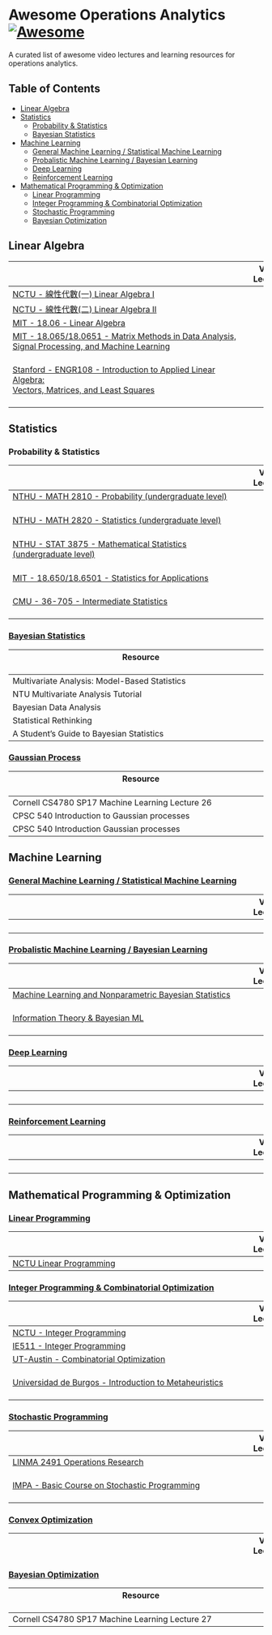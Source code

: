 # Awesome Operations Analytics [![Awesome](https://cdn.rawgit.com/sindresorhus/awesome/d7305f38d29fed78fa85652e3a63e154dd8e8829/media/badge.svg)](https://github.com/sindresorhus/awesome)

A curated list of awesome video lectures and learning resources for operations analytics.

## Table of Contents
* [Linear Algebra](#linear-algebra)
* [Statistics](#statistics)
  * [Probability & Statistics](#probability--statistics)
  * [Bayesian Statistics](#bayesian-statistics)
* [Machine Learning](#machine-learning)
  * [General Machine Learning / Statistical Machine Learning](#general-machine-learning--statistical-machine-learning) 
  * [Probalistic Machine Learning / Bayesian Learning](#probalistic-machine-learning--bayesian-learning)
  * [Deep Learning](#deep-learning)
  * [Reinforcement Learning](#reinforcement-learning)
* [Mathematical Programming & Optimization](#mathematical-programming--optimization)
  *  [Linear Programming](#linear-programming)
  *  [Integer Programming & Combinatorial Optimization](#integer-programming--combinatorial-optimization)
  *  [Stochastic Programming](#stochastic-programming)
  *  [Bayesian Optimization](#bayesian-optimization)

## Linear Algebra

|&nbsp;&nbsp;&nbsp;&nbsp;&nbsp;&nbsp;&nbsp;&nbsp;&nbsp;&nbsp;&nbsp;&nbsp;&nbsp;&nbsp;&nbsp;&nbsp;&nbsp;&nbsp;&nbsp;&nbsp;&nbsp;&nbsp;&nbsp;&nbsp;&nbsp;&nbsp;&nbsp;&nbsp;&nbsp;&nbsp;&nbsp;&nbsp;&nbsp;&nbsp;&nbsp;&nbsp;&nbsp;&nbsp;&nbsp;&nbsp;&nbsp;&nbsp;&nbsp;&nbsp;&nbsp;&nbsp;&nbsp;&nbsp;&nbsp;&nbsp;&nbsp;&nbsp;&nbsp;&nbsp;&nbsp;&nbsp;&nbsp;&nbsp;&nbsp;&nbsp;&nbsp;&nbsp;&nbsp;&nbsp;&nbsp;&nbsp;&nbsp;&nbsp;&nbsp;&nbsp;&nbsp;&nbsp;&nbsp;&nbsp;&nbsp;&nbsp;&nbsp;&nbsp;&nbsp;&nbsp;&nbsp;&nbsp;&nbsp;&nbsp;&nbsp;&nbsp;&nbsp;&nbsp;&nbsp;&nbsp;&nbsp;&nbsp;&nbsp;&nbsp;&nbsp;&nbsp;&nbsp;&nbsp;&nbsp;&nbsp;&nbsp;&nbsp;&nbsp;&nbsp;&nbsp;&nbsp;&nbsp;| Video Lectures | Lecture Notes | Book   |
| ---      | :---:          | :---:         | :---:  | 
| [NCTU - 線性代數(一) Linear Algebra I](https://ocw.nctu.edu.tw/course_detail.php?bgid=1&gid=1&nid=271&page=3) &nbsp;&nbsp; <img src="https://img.shields.io/static/v1?label=Instrutor&message=%E8%8E%8A%E9%87%8D&color=red&style=flat-square&labelColor=lightgrey" height="17"> <img src="https://img.shields.io/static/v1?label=lang&message=zh-TW&color=brightgreen&style=flat-square&labelColor=lightgrey" height="17">| [:movie_camera:](https://www.youtube.com/playlist?list=PLj6E8qlqmkFtjxknKFtdxc1_SxNBXgpbo) |
| [NCTU - 線性代數(二) Linear Algebra II](https://ocw.nctu.edu.tw/course_detail.php?bgid=1&gid=1&nid=361&page=3) &nbsp; <img src="https://img.shields.io/static/v1?label=Instrutor&message=%E8%8E%8A%E9%87%8D&color=red&style=flat-square&labelColor=lightgrey" height="17"> <img src="https://img.shields.io/static/v1?label=lang&message=zh-TW&color=brightgreen&style=flat-square&labelColor=lightgrey" height="17"> | [:movie_camera:](https://www.youtube.com/playlist?list=PLj6E8qlqmkFsU6_lxu7soHGgI30IdpA7F) |
| [MIT - 18.06 - Linear Algebra](https://ocw.mit.edu/courses/mathematics/18-06sc-linear-algebra-fall-2011/index.htm#) &nbsp; <img src="https://img.shields.io/static/v1?label=Instrutor&message=Gilbert%20Strang&color=red&style=flat-square&labelColor=lightgrey" height="16"> <img src="https://img.shields.io/static/v1?label=lang&message=EN&color=brightgreen&style=flat-square&labelColor=lightgrey" height="16"> |[:movie_camera:](https://ocw.mit.edu/courses/mathematics/18-06-linear-algebra-spring-2010/video-lectures/) |
| [MIT - 18.065/18.0651 - Matrix Methods in Data Analysis,<br>Signal Processing, and Machine Learning](https://ocw.mit.edu/courses/mathematics/18-065-matrix-methods-in-data-analysis-signal-processing-and-machine-learning-spring-2018/index.htm) <br> <img src="https://img.shields.io/static/v1?label=Instrutor&message=Gilbert%20Strang&color=red&style=flat-square&labelColor=lightgrey" height="16"> <img src="https://img.shields.io/static/v1?label=lang&message=EN&color=brightgreen&style=flat-square&labelColor=lightgrey" height="16">| [:movie_camera:](https://ocw.mit.edu/courses/mathematics/18-065-matrix-methods-in-data-analysis-signal-processing-and-machine-learning-spring-2018/video-lectures/) | [:memo:](https://ocw.mit.edu/courses/mathematics/18-065-matrix-methods-in-data-analysis-signal-processing-and-machine-learning-spring-2018/assignments/) |  
| [Stanford - ENGR108 - Introduction to Applied Linear Algebra: <br> Vectors, Matrices, and Least Squares](https://web.stanford.edu/~boyd/vmls/)<br> <img src="https://img.shields.io/static/v1?label=Instrutor&message=Stephen%20Boyd&color=red&style=flat-square&labelColor=lightgrey" height="16"> <img src="https://img.shields.io/static/v1?label=lang&message=EN&color=brightgreen&style=flat-square&labelColor=lightgrey" height="16">| [:movie_camera:](https://www.youtube.com/playlist?list=PLoROMvodv4rMz-WbFQtNUsUElIh2cPmN9) | |[:book:](https://web.stanford.edu/~boyd/vmls/vmls.pdf)|


## Statistics

### Probability & Statistics
|&nbsp;&nbsp;&nbsp;&nbsp;&nbsp;&nbsp;&nbsp;&nbsp;&nbsp;&nbsp;&nbsp;&nbsp;&nbsp;&nbsp;&nbsp;&nbsp;&nbsp;&nbsp;&nbsp;&nbsp;&nbsp;&nbsp;&nbsp;&nbsp;&nbsp;&nbsp;&nbsp;&nbsp;&nbsp;&nbsp;&nbsp;&nbsp;&nbsp;&nbsp;&nbsp;&nbsp;&nbsp;&nbsp;&nbsp;&nbsp;&nbsp;&nbsp;&nbsp;&nbsp;&nbsp;&nbsp;&nbsp;&nbsp;&nbsp;&nbsp;&nbsp;&nbsp;&nbsp;&nbsp;&nbsp;&nbsp;&nbsp;&nbsp;&nbsp;&nbsp;&nbsp;&nbsp;&nbsp;&nbsp;&nbsp;&nbsp;&nbsp;&nbsp;&nbsp;&nbsp;&nbsp;&nbsp;&nbsp;&nbsp;&nbsp;&nbsp;&nbsp;&nbsp;&nbsp;&nbsp;&nbsp;&nbsp;&nbsp;&nbsp;&nbsp;&nbsp;&nbsp;&nbsp;&nbsp;&nbsp;&nbsp;&nbsp;&nbsp;&nbsp;&nbsp;&nbsp;&nbsp;&nbsp;&nbsp;&nbsp;&nbsp;&nbsp;&nbsp;&nbsp;&nbsp;&nbsp;&nbsp;| Video Lectures | Lecture Notes | Book   |
| ---      | :---:          | :---:         | :---:  | 
| [NTHU - MATH 2810 - Probability (undergraduate level)](http://www.stat.nthu.edu.tw/~swcheng/Teaching/math2810/index.php) <br> <img src="https://img.shields.io/static/v1?label=Instrutor&message=%E9%84%AD%E5%B0%91%E7%82%BA&color=red&style=flat-square&labelColor=lightgrey" height="17"> <img src="https://img.shields.io/static/v1?label=lang&message=zh-TW&color=brightgreen&style=flat-square&labelColor=lightgrey" height="17">| [:movie_camera:](http://www.stat.nthu.edu.tw/~swcheng/Teaching/math2810/index.php) | [:memo:](http://www.stat.nthu.edu.tw/~swcheng/Teaching/math2810/index.php) |
| [NTHU - MATH 2820 - Statistics (undergraduate level)](http://www.stat.nthu.edu.tw/~swcheng/Teaching/math2820/index.php) <br> <img src="https://img.shields.io/static/v1?label=Instrutor&message=%E9%84%AD%E5%B0%91%E7%82%BA&color=red&style=flat-square&labelColor=lightgrey" height="17"> <img src="https://img.shields.io/static/v1?label=lang&message=zh-TW&color=brightgreen&style=flat-square&labelColor=lightgrey" height="17"> | [:movie_camera:](http://www.stat.nthu.edu.tw/~swcheng/Teaching/math2820/index.php) | [:memo:](http://www.stat.nthu.edu.tw/~swcheng/Teaching/math2820/index.php) | 
| [NTHU - STAT 3875 - Mathematical Statistics (undergraduate level)](http://www.stat.nthu.edu.tw/~swcheng/Teaching/stat3875/index.php) <br> <img src="https://img.shields.io/static/v1?label=Instrutor&message=%E9%84%AD%E5%B0%91%E7%82%BA&color=red&style=flat-square&labelColor=lightgrey" height="17"> <img src="https://img.shields.io/static/v1?label=lang&message=zh-TW&color=brightgreen&style=flat-square&labelColor=lightgrey" height="17">| [:movie_camera:](http://www.stat.nthu.edu.tw/~swcheng/Teaching/stat3875/index.php) | [:memo:](http://www.stat.nthu.edu.tw/~swcheng/Teaching/stat3875/index.php) |
| [MIT - 18.650/18.6501 - Statistics for Applications](https://ocw.mit.edu/courses/mathematics/18-650-statistics-for-applications-fall-2016/index.htm) <br> <img src="https://img.shields.io/static/v1?label=Instrutor&message=Philippe%20Rigollet&color=red&style=flat-square&labelColor=lightgrey" height="16"> <img src="https://img.shields.io/static/v1?label=lang&message=EN&color=brightgreen&style=flat-square&labelColor=lightgrey" height="16">| [:movie_camera:](https://ocw.mit.edu/courses/mathematics/18-650-statistics-for-applications-fall-2016/lecture-videos/) | [:memo:](https://ocw.mit.edu/courses/mathematics/18-650-statistics-for-applications-fall-2016/lecture-slides) | 
| [CMU - 36-705 - Intermediate Statistics](http://www.stat.cmu.edu/~larry/=stat705/) <br> <img src="https://img.shields.io/static/v1?label=Instrutor&message=Larry%20Wasserman&color=red&style=flat-square&labelColor=lightgrey" height="16"> <img src="https://img.shields.io/static/v1?label=lang&message=EN&color=brightgreen&style=flat-square&labelColor=lightgrey" height="16"> | [:movie_camera:](https://www.youtube.com/playlist?list=PLJPW8OTey_OZk6K_9QLpguoPg_Ip3GkW_) | [:memo:](http://www.stat.cmu.edu/~larry/=stat705/) | [:book:](https://github.com/thefuryelement/Readers-Solitude/raw/master/All%20Of%20Statistics%20-%20Larry%20Wasserman.pdf) |


### [Bayesian Statistics]()
| Resource &nbsp;&nbsp;&nbsp;&nbsp;&nbsp;&nbsp;&nbsp;&nbsp;&nbsp;&nbsp;&nbsp;&nbsp;&nbsp;&nbsp;&nbsp;&nbsp;&nbsp;&nbsp;&nbsp;&nbsp;&nbsp;&nbsp;&nbsp;&nbsp;&nbsp;&nbsp;&nbsp;&nbsp;&nbsp;&nbsp;&nbsp;&nbsp;&nbsp;&nbsp;&nbsp;&nbsp;&nbsp;&nbsp;&nbsp;&nbsp;&nbsp;&nbsp;&nbsp;&nbsp;&nbsp;&nbsp;&nbsp;&nbsp;&nbsp;&nbsp;&nbsp;&nbsp;&nbsp;&nbsp;&nbsp;&nbsp;&nbsp;&nbsp;&nbsp;&nbsp;&nbsp;&nbsp;&nbsp;&nbsp;&nbsp;&nbsp;&nbsp;&nbsp;&nbsp;&nbsp;&nbsp;&nbsp;&nbsp;&nbsp;&nbsp;&nbsp;&nbsp;&nbsp;&nbsp;&nbsp;&nbsp;&nbsp;&nbsp;&nbsp;&nbsp;&nbsp;&nbsp;&nbsp;&nbsp;&nbsp;&nbsp;&nbsp;&nbsp;&nbsp;&nbsp;&nbsp;&nbsp;&nbsp;&nbsp;&nbsp;&nbsp;&nbsp;&nbsp;&nbsp;&nbsp;&nbsp;&nbsp;&nbsp;&nbsp;&nbsp;&nbsp;&nbsp;&nbsp;&nbsp;&nbsp;&nbsp;&nbsp;&nbsp;| Video | Lecture Notes | Book   | Website |
| ---      | :---:   | :---:       | :---: | :---:   |
| Multivariate Analysis: Model-Based Statistics | [:movie_camera:](https://www.youtube.com/playlist?list=PLKBC9odgDUw5NYjpKbIq0U-Vbg_JCsx4U)|
| NTU Multivariate Analysis Tutorial | [:movie_camera:](https://www.youtube.com/playlist?list=PL-QkhjfYf9S2ryHzWj6uHisRYHsHjt1sm&ab_channel=%E9%BB%83%E7%90%AE%E4%BB%81)|
| Bayesian Data Analysis | [:movie_camera:](https://www.youtube.com/playlist?list=PLBqnAso5Dy7O0IVoVn2b-WtetXQk5CDk6) | [:memo:](https://avehtari.github.io/BDA_course_Aalto/chapter_notes/BDA_notes.pdf) | [:book:](https://statisticalsupportandresearch.files.wordpress.com/2017/11/bayesian_data_analysis.pdf) | [:link:](https://avehtari.github.io/BDA_course_Aalto/gsu2021.html) |
| Statistical Rethinking |[:movie_camera:](https://www.youtube.com/playlist?list=PLDcUM9US4XdNM4Edgs7weiyIguLSToZRI)| [:memo:](https://github.com/rmcelreath/stat_rethinking_2020)|[:book:](https://github.com/Booleans/statistical-rethinking/raw/master/Statistical%20Rethinking%202nd%20Edition.pdf)|[:link:](http://xcelab.net/rm/statistical-rethinking/)|
| A Student’s Guide to Bayesian Statistics | [:movie_camera:](https://www.youtube.com/playlist?list=PLwJRxp3blEvZ8AKMXOy0fc0cqT61GsKCG) | | [:book:](https://dokumen.pub/download/a-students-guide-to-bayesian-statistics-2017942214-9781473916357-9781473916364.html)


### [Gaussian Process]()
| Resource &nbsp;&nbsp;&nbsp;&nbsp;&nbsp;&nbsp;&nbsp;&nbsp;&nbsp;&nbsp;&nbsp;&nbsp;&nbsp;&nbsp;&nbsp;&nbsp;&nbsp;&nbsp;&nbsp;&nbsp;&nbsp;&nbsp;&nbsp;&nbsp;&nbsp;&nbsp;&nbsp;&nbsp;&nbsp;&nbsp;&nbsp;&nbsp;&nbsp;&nbsp;&nbsp;&nbsp;&nbsp;&nbsp;&nbsp;&nbsp;&nbsp;&nbsp;&nbsp;&nbsp;&nbsp;&nbsp;&nbsp;&nbsp;&nbsp;&nbsp;&nbsp;&nbsp;&nbsp;&nbsp;&nbsp;&nbsp;&nbsp;&nbsp;&nbsp;&nbsp;&nbsp;&nbsp;&nbsp;&nbsp;&nbsp;&nbsp;&nbsp;&nbsp;&nbsp;&nbsp;&nbsp;&nbsp;&nbsp;&nbsp;&nbsp;&nbsp;&nbsp;&nbsp;&nbsp;&nbsp;&nbsp;&nbsp;&nbsp;&nbsp;&nbsp;&nbsp;&nbsp;&nbsp;&nbsp;&nbsp;&nbsp;&nbsp;&nbsp;&nbsp;&nbsp;&nbsp;&nbsp;&nbsp;&nbsp;&nbsp;&nbsp;&nbsp;&nbsp;&nbsp;&nbsp;&nbsp;&nbsp;&nbsp;&nbsp;&nbsp;&nbsp;&nbsp;&nbsp;&nbsp;&nbsp;&nbsp;&nbsp;&nbsp;| Video | Lecture Notes | Book   | Website |
| ---      | :---:   | :---:       | :---: | :---:   |
| Cornell CS4780 SP17 Machine Learning Lecture 26 | [:movie_camera:](https://www.youtube.com/watch?v=R-NUdqxKjos&t=1416s) | [:memo:](http://www.cs.cornell.edu/courses/cs4780/2018fa/lectures/lecturenote15.html) | [:book:](http://www.gaussianprocess.org/gpml/chapters/RW2.pdf)
| CPSC 540 Introduction to Gaussian processes |  [:movie_camera:](https://www.youtube.com/watch?v=4vGiHC35j9s) | [:memo:](https://www.cs.ubc.ca/~nando/540-2013/lectures/l6.pdf)
| CPSC 540 Introduction Gaussian processes |  [:movie_camera:](https://www.youtube.com/watch?v=MfHKW5z-OOA&t=2857s) | [:memo:](https://www.cs.ubc.ca/~nando/540-2013/lectures/l6.pdf)


## Machine Learning

 
### [General Machine Learning / Statistical Machine Learning]()
|&nbsp;&nbsp;&nbsp;&nbsp;&nbsp;&nbsp;&nbsp;&nbsp;&nbsp;&nbsp;&nbsp;&nbsp;&nbsp;&nbsp;&nbsp;&nbsp;&nbsp;&nbsp;&nbsp;&nbsp;&nbsp;&nbsp;&nbsp;&nbsp;&nbsp;&nbsp;&nbsp;&nbsp;&nbsp;&nbsp;&nbsp;&nbsp;&nbsp;&nbsp;&nbsp;&nbsp;&nbsp;&nbsp;&nbsp;&nbsp;&nbsp;&nbsp;&nbsp;&nbsp;&nbsp;&nbsp;&nbsp;&nbsp;&nbsp;&nbsp;&nbsp;&nbsp;&nbsp;&nbsp;&nbsp;&nbsp;&nbsp;&nbsp;&nbsp;&nbsp;&nbsp;&nbsp;&nbsp;&nbsp;&nbsp;&nbsp;&nbsp;&nbsp;&nbsp;&nbsp;&nbsp;&nbsp;&nbsp;&nbsp;&nbsp;&nbsp;&nbsp;&nbsp;&nbsp;&nbsp;&nbsp;&nbsp;&nbsp;&nbsp;&nbsp;&nbsp;&nbsp;&nbsp;&nbsp;&nbsp;&nbsp;&nbsp;&nbsp;&nbsp;&nbsp;&nbsp;&nbsp;&nbsp;&nbsp;&nbsp;&nbsp;&nbsp;&nbsp;&nbsp;&nbsp;&nbsp;&nbsp;| Video Lectures | Lecture Notes | Book   |
| ---      | :---:          | :---:         | :---:  | 
|          | :movie_camera: | :memo:        | :book: |


### [Probalistic Machine Learning / Bayesian Learning]()
|&nbsp;&nbsp;&nbsp;&nbsp;&nbsp;&nbsp;&nbsp;&nbsp;&nbsp;&nbsp;&nbsp;&nbsp;&nbsp;&nbsp;&nbsp;&nbsp;&nbsp;&nbsp;&nbsp;&nbsp;&nbsp;&nbsp;&nbsp;&nbsp;&nbsp;&nbsp;&nbsp;&nbsp;&nbsp;&nbsp;&nbsp;&nbsp;&nbsp;&nbsp;&nbsp;&nbsp;&nbsp;&nbsp;&nbsp;&nbsp;&nbsp;&nbsp;&nbsp;&nbsp;&nbsp;&nbsp;&nbsp;&nbsp;&nbsp;&nbsp;&nbsp;&nbsp;&nbsp;&nbsp;&nbsp;&nbsp;&nbsp;&nbsp;&nbsp;&nbsp;&nbsp;&nbsp;&nbsp;&nbsp;&nbsp;&nbsp;&nbsp;&nbsp;&nbsp;&nbsp;&nbsp;&nbsp;&nbsp;&nbsp;&nbsp;&nbsp;&nbsp;&nbsp;&nbsp;&nbsp;&nbsp;&nbsp;&nbsp;&nbsp;&nbsp;&nbsp;&nbsp;&nbsp;&nbsp;&nbsp;&nbsp;&nbsp;&nbsp;&nbsp;&nbsp;&nbsp;&nbsp;&nbsp;&nbsp;&nbsp;&nbsp;&nbsp;&nbsp;&nbsp;&nbsp;&nbsp;&nbsp;| Video Lectures | Lecture Notes | Book   |
| ---      | :---:          | :---:         | :---:  | 
|[Machine Learning and Nonparametric Bayesian Statistics](https://www.ii.pwr.edu.pl/~gonczarek/zoubin.html) <br> <img src="https://img.shields.io/static/v1?label=Instrutor&message=Zoubin%20Ghahramani&color=red&style=flat-square&labelColor=lightgrey" height="16"> <img src="https://img.shields.io/static/v1?label=lang&message=EN&color=brightgreen&style=flat-square&labelColor=lightgrey" height="16">|  [:movie_camera:](https://www.youtube.com/watch?v=5KdWhDpeQvU&t=1402s&ab_channel=TelewizjaStudenckaPolitechnikiWroc%C5%82awskiejSTYK) |  |  
|[Information Theory & Bayesian ML](https://people.orie.cornell.edu/sbanerjee/courses/orie4742s21/) <br> <img src="https://img.shields.io/static/v1?label=Instrutor&message=Siddhartha%20Banerjee&color=red&style=flat-square&labelColor=lightgrey" height="16"> <img src="https://img.shields.io/static/v1?label=lang&message=EN&color=brightgreen&style=flat-square&labelColor=lightgrey" height="16">| [:movie_camera:](https://people.orie.cornell.edu/sbanerjee/courses/orie4742s21/) | |

### [Deep Learning]()
|&nbsp;&nbsp;&nbsp;&nbsp;&nbsp;&nbsp;&nbsp;&nbsp;&nbsp;&nbsp;&nbsp;&nbsp;&nbsp;&nbsp;&nbsp;&nbsp;&nbsp;&nbsp;&nbsp;&nbsp;&nbsp;&nbsp;&nbsp;&nbsp;&nbsp;&nbsp;&nbsp;&nbsp;&nbsp;&nbsp;&nbsp;&nbsp;&nbsp;&nbsp;&nbsp;&nbsp;&nbsp;&nbsp;&nbsp;&nbsp;&nbsp;&nbsp;&nbsp;&nbsp;&nbsp;&nbsp;&nbsp;&nbsp;&nbsp;&nbsp;&nbsp;&nbsp;&nbsp;&nbsp;&nbsp;&nbsp;&nbsp;&nbsp;&nbsp;&nbsp;&nbsp;&nbsp;&nbsp;&nbsp;&nbsp;&nbsp;&nbsp;&nbsp;&nbsp;&nbsp;&nbsp;&nbsp;&nbsp;&nbsp;&nbsp;&nbsp;&nbsp;&nbsp;&nbsp;&nbsp;&nbsp;&nbsp;&nbsp;&nbsp;&nbsp;&nbsp;&nbsp;&nbsp;&nbsp;&nbsp;&nbsp;&nbsp;&nbsp;&nbsp;&nbsp;&nbsp;&nbsp;&nbsp;&nbsp;&nbsp;&nbsp;&nbsp;&nbsp;&nbsp;&nbsp;&nbsp;&nbsp;| Video Lectures | Lecture Notes | Book   |
| ---      | :---:          | :---:         | :---:  | 
|          | :movie_camera: | :memo:        | :book: |

### [Reinforcement Learning]()
|&nbsp;&nbsp;&nbsp;&nbsp;&nbsp;&nbsp;&nbsp;&nbsp;&nbsp;&nbsp;&nbsp;&nbsp;&nbsp;&nbsp;&nbsp;&nbsp;&nbsp;&nbsp;&nbsp;&nbsp;&nbsp;&nbsp;&nbsp;&nbsp;&nbsp;&nbsp;&nbsp;&nbsp;&nbsp;&nbsp;&nbsp;&nbsp;&nbsp;&nbsp;&nbsp;&nbsp;&nbsp;&nbsp;&nbsp;&nbsp;&nbsp;&nbsp;&nbsp;&nbsp;&nbsp;&nbsp;&nbsp;&nbsp;&nbsp;&nbsp;&nbsp;&nbsp;&nbsp;&nbsp;&nbsp;&nbsp;&nbsp;&nbsp;&nbsp;&nbsp;&nbsp;&nbsp;&nbsp;&nbsp;&nbsp;&nbsp;&nbsp;&nbsp;&nbsp;&nbsp;&nbsp;&nbsp;&nbsp;&nbsp;&nbsp;&nbsp;&nbsp;&nbsp;&nbsp;&nbsp;&nbsp;&nbsp;&nbsp;&nbsp;&nbsp;&nbsp;&nbsp;&nbsp;&nbsp;&nbsp;&nbsp;&nbsp;&nbsp;&nbsp;&nbsp;&nbsp;&nbsp;&nbsp;&nbsp;&nbsp;&nbsp;&nbsp;&nbsp;&nbsp;&nbsp;&nbsp;&nbsp;| Video Lectures | Lecture Notes | Book   |
| ---      | :---:          | :---:         | :---:  | 
|          | :movie_camera: | :memo:        | :book: |

## Mathematical Programming & Optimization

### [Linear Programming]()
|&nbsp;&nbsp;&nbsp;&nbsp;&nbsp;&nbsp;&nbsp;&nbsp;&nbsp;&nbsp;&nbsp;&nbsp;&nbsp;&nbsp;&nbsp;&nbsp;&nbsp;&nbsp;&nbsp;&nbsp;&nbsp;&nbsp;&nbsp;&nbsp;&nbsp;&nbsp;&nbsp;&nbsp;&nbsp;&nbsp;&nbsp;&nbsp;&nbsp;&nbsp;&nbsp;&nbsp;&nbsp;&nbsp;&nbsp;&nbsp;&nbsp;&nbsp;&nbsp;&nbsp;&nbsp;&nbsp;&nbsp;&nbsp;&nbsp;&nbsp;&nbsp;&nbsp;&nbsp;&nbsp;&nbsp;&nbsp;&nbsp;&nbsp;&nbsp;&nbsp;&nbsp;&nbsp;&nbsp;&nbsp;&nbsp;&nbsp;&nbsp;&nbsp;&nbsp;&nbsp;&nbsp;&nbsp;&nbsp;&nbsp;&nbsp;&nbsp;&nbsp;&nbsp;&nbsp;&nbsp;&nbsp;&nbsp;&nbsp;&nbsp;&nbsp;&nbsp;&nbsp;&nbsp;&nbsp;&nbsp;&nbsp;&nbsp;&nbsp;&nbsp;&nbsp;&nbsp;&nbsp;&nbsp;&nbsp;&nbsp;&nbsp;&nbsp;&nbsp;&nbsp;&nbsp;&nbsp;&nbsp;| Video Lectures | Lecture Notes | Book   |
| ---      | :---:          | :---:         | :---:  |
| [NCTU Linear Programming](https://www.bilibili.com/video/BV1A5411r7TK?from=search&seid=11959137964899870534)  &nbsp; <img src="https://img.shields.io/static/v1?label=Instrutor&message=%E6%96%B9%E8%BF%B0%E8%AA%A0&color=red&style=flat-square&labelColor=lightgrey" height="17"> <img src="https://img.shields.io/static/v1?label=lang&message=zh-TW&color=brightgreen&style=flat-square&labelColor=lightgrey" height="17"> | [:movie_camera:](https://www.bilibili.com/video/BV1A5411r7TK?from=search&seid=11959137964899870534) | [:memo:](https://ocw.nctu.edu.tw/course/ip002/lecture_IP1.pdf)

### [Integer Programming & Combinatorial Optimization]()

|&nbsp;&nbsp;&nbsp;&nbsp;&nbsp;&nbsp;&nbsp;&nbsp;&nbsp;&nbsp;&nbsp;&nbsp;&nbsp;&nbsp;&nbsp;&nbsp;&nbsp;&nbsp;&nbsp;&nbsp;&nbsp;&nbsp;&nbsp;&nbsp;&nbsp;&nbsp;&nbsp;&nbsp;&nbsp;&nbsp;&nbsp;&nbsp;&nbsp;&nbsp;&nbsp;&nbsp;&nbsp;&nbsp;&nbsp;&nbsp;&nbsp;&nbsp;&nbsp;&nbsp;&nbsp;&nbsp;&nbsp;&nbsp;&nbsp;&nbsp;&nbsp;&nbsp;&nbsp;&nbsp;&nbsp;&nbsp;&nbsp;&nbsp;&nbsp;&nbsp;&nbsp;&nbsp;&nbsp;&nbsp;&nbsp;&nbsp;&nbsp;&nbsp;&nbsp;&nbsp;&nbsp;&nbsp;&nbsp;&nbsp;&nbsp;&nbsp;&nbsp;&nbsp;&nbsp;&nbsp;&nbsp;&nbsp;&nbsp;&nbsp;&nbsp;&nbsp;&nbsp;&nbsp;&nbsp;&nbsp;&nbsp;&nbsp;&nbsp;&nbsp;&nbsp;&nbsp;&nbsp;&nbsp;&nbsp;&nbsp;&nbsp;&nbsp;&nbsp;&nbsp;&nbsp;&nbsp;&nbsp;| Video Lectures | Lecture Notes | Book   |
| ---      | :---:          | :---:         | :---:  | 
| [NCTU - Integer Programming](https://ocw.nctu.edu.tw/course_detail.php?bgid=3&gid=0&nid=402) &nbsp;  <img src="https://img.shields.io/static/v1?label=Instrutor&message=%E5%AD%AB%E5%B0%8F%E7%8E%B2&color=red&style=flat-square&labelColor=lightgrey" height="17"> <img src="https://img.shields.io/static/v1?label=lang&message=zh-TW&color=brightgreen&style=flat-square&labelColor=lightgrey" height="17">| [:movie_camera:](https://ocw.nctu.edu.tw/course_detail-v.php?bgid=3&gid=0&nid=402) | [:memo:](https://ocw.nctu.edu.tw/course/ip002/lecture_IP1.pdf)
| [IE511 - Integer Programming](https://www.youtube.com/channel/UCsZ5SOyr3XLIa3zXJsxkeXQ/videos) &nbsp;&nbsp; <img src="https://img.shields.io/static/v1?label=Instrutor&message=James%20Davis&color=red&style=flat-square&labelColor=lightgrey" height="16"> <img src="https://img.shields.io/static/v1?label=lang&message=EN&color=brightgreen&style=flat-square&labelColor=lightgrey" height="16">| [:movie_camera:](https://www.youtube.com/channel/UCsZ5SOyr3XLIa3zXJsxkeXQ/videos)
| [UT-Austin - Combinatorial Optimization](https://caramanis.github.io/teaching/) <br> <img src="https://img.shields.io/static/v1?label=Instrutor&message=Constantine%20Caramanis&color=red&style=flat-square&labelColor=lightgrey" height="16"> <img src="https://img.shields.io/static/v1?label=lang&message=EN&color=brightgreen&style=flat-square&labelColor=lightgrey" height="16"> | [:movie_camera:](https://www.youtube.com/playlist?list=PLXsmhnDvpjORcTRFMVF3aUgyYlHsxfhNL) |
| [Universidad de Burgos - Introduction to Metaheuristics](https://www.youtube.com/playlist?list=PLN4kTzLXGGgWNf4CDyoZZOsjOCftW5ej6) <br> <img src="https://img.shields.io/static/v1?label=Instrutor&message=Luis%20R.%20Izquierdo&color=red&style=flat-square&labelColor=lightgrey" height="16"> <img src="https://img.shields.io/static/v1?label=lang&message=EN&color=brightgreen&style=flat-square&labelColor=lightgrey" height="16"> | [:movie_camera:](https://www.youtube.com/playlist?list=PLN4kTzLXGGgWNf4CDyoZZOsjOCftW5ej6) | [:memo:](https://www.dropbox.com/s/zl0kfxqmmmlvhss/Introduction%20to%20metaheuristics.pdf?dl=0)


### [Stochastic Programming]()
|&nbsp;&nbsp;&nbsp;&nbsp;&nbsp;&nbsp;&nbsp;&nbsp;&nbsp;&nbsp;&nbsp;&nbsp;&nbsp;&nbsp;&nbsp;&nbsp;&nbsp;&nbsp;&nbsp;&nbsp;&nbsp;&nbsp;&nbsp;&nbsp;&nbsp;&nbsp;&nbsp;&nbsp;&nbsp;&nbsp;&nbsp;&nbsp;&nbsp;&nbsp;&nbsp;&nbsp;&nbsp;&nbsp;&nbsp;&nbsp;&nbsp;&nbsp;&nbsp;&nbsp;&nbsp;&nbsp;&nbsp;&nbsp;&nbsp;&nbsp;&nbsp;&nbsp;&nbsp;&nbsp;&nbsp;&nbsp;&nbsp;&nbsp;&nbsp;&nbsp;&nbsp;&nbsp;&nbsp;&nbsp;&nbsp;&nbsp;&nbsp;&nbsp;&nbsp;&nbsp;&nbsp;&nbsp;&nbsp;&nbsp;&nbsp;&nbsp;&nbsp;&nbsp;&nbsp;&nbsp;&nbsp;&nbsp;&nbsp;&nbsp;&nbsp;&nbsp;&nbsp;&nbsp;&nbsp;&nbsp;&nbsp;&nbsp;&nbsp;&nbsp;&nbsp;&nbsp;&nbsp;&nbsp;&nbsp;&nbsp;&nbsp;&nbsp;&nbsp;&nbsp;&nbsp;&nbsp;&nbsp;| Video Lectures | Lecture Notes | Book   |
| ---      | :---:          | :---:         | :---:  | 
| [LINMA 2491  Operations Research](https://ap-rg.eu/courses/operations-research-linma-2491/) <br> <img src="https://img.shields.io/static/v1?label=Instrutor&message=Anthony%20Papavasiliou&color=red&style=flat-square&labelColor=lightgrey" height="16"> <img src="https://img.shields.io/static/v1?label=lang&message=EN&color=brightgreen&style=flat-square&labelColor=lightgrey" height="16"> | [:movie_camera:](https://www.youtube.com/user/el011301/videos) | [:memo:](https://ap-rg.eu/courses/operations-research-linma-2491/)| | | 
| [IMPA - Basic Course on Stochastic Programming](https://svan2016.sciencesconf.org/resource/page/id/26.html) <br> <img src="https://img.shields.io/static/v1?label=Instrutor&message=Welington%20de%20Oliveira,%20Juan%20Pablo%20Luna,%20Claudia%20Sagastizábal&color=red&style=flat-square&labelColor=lightgrey" height="16"> <img src="https://img.shields.io/static/v1?label=lang&message=EN&color=brightgreen&style=flat-square&labelColor=lightgrey" height="16">|  [:movie_camera:](https://www.youtube.com/playlist?list=PLo4jXE-LdDTSmKVxiE130o1KebekNk00R) | [:memo:](https://svan2016.sciencesconf.org/resource/page/id/26.html) | 


### [Convex Optimization]()
|&nbsp;&nbsp;&nbsp;&nbsp;&nbsp;&nbsp;&nbsp;&nbsp;&nbsp;&nbsp;&nbsp;&nbsp;&nbsp;&nbsp;&nbsp;&nbsp;&nbsp;&nbsp;&nbsp;&nbsp;&nbsp;&nbsp;&nbsp;&nbsp;&nbsp;&nbsp;&nbsp;&nbsp;&nbsp;&nbsp;&nbsp;&nbsp;&nbsp;&nbsp;&nbsp;&nbsp;&nbsp;&nbsp;&nbsp;&nbsp;&nbsp;&nbsp;&nbsp;&nbsp;&nbsp;&nbsp;&nbsp;&nbsp;&nbsp;&nbsp;&nbsp;&nbsp;&nbsp;&nbsp;&nbsp;&nbsp;&nbsp;&nbsp;&nbsp;&nbsp;&nbsp;&nbsp;&nbsp;&nbsp;&nbsp;&nbsp;&nbsp;&nbsp;&nbsp;&nbsp;&nbsp;&nbsp;&nbsp;&nbsp;&nbsp;&nbsp;&nbsp;&nbsp;&nbsp;&nbsp;&nbsp;&nbsp;&nbsp;&nbsp;&nbsp;&nbsp;&nbsp;&nbsp;&nbsp;&nbsp;&nbsp;&nbsp;&nbsp;&nbsp;&nbsp;&nbsp;&nbsp;&nbsp;&nbsp;&nbsp;&nbsp;&nbsp;&nbsp;&nbsp;&nbsp;&nbsp;&nbsp;| Video Lectures | Lecture Notes | Book   |
| ---      | :---:          | :---:         | :---:  | 

### [Bayesian Optimization]()
| Resource &nbsp;&nbsp;&nbsp;&nbsp;&nbsp;&nbsp;&nbsp;&nbsp;&nbsp;&nbsp;&nbsp;&nbsp;&nbsp;&nbsp;&nbsp;&nbsp;&nbsp;&nbsp;&nbsp;&nbsp;&nbsp;&nbsp;&nbsp;&nbsp;&nbsp;&nbsp;&nbsp;&nbsp;&nbsp;&nbsp;&nbsp;&nbsp;&nbsp;&nbsp;&nbsp;&nbsp;&nbsp;&nbsp;&nbsp;&nbsp;&nbsp;&nbsp;&nbsp;&nbsp;&nbsp;&nbsp;&nbsp;&nbsp;&nbsp;&nbsp;&nbsp;&nbsp;&nbsp;&nbsp;&nbsp;&nbsp;&nbsp;&nbsp;&nbsp;&nbsp;&nbsp;&nbsp;&nbsp;&nbsp;&nbsp;&nbsp;&nbsp;&nbsp;&nbsp;&nbsp;&nbsp;&nbsp;&nbsp;&nbsp;&nbsp;&nbsp;&nbsp;&nbsp;&nbsp;&nbsp;&nbsp;&nbsp;&nbsp;&nbsp;&nbsp;&nbsp;&nbsp;&nbsp;&nbsp;&nbsp;&nbsp;&nbsp;&nbsp;&nbsp;&nbsp;&nbsp;&nbsp;&nbsp;&nbsp;&nbsp;&nbsp;&nbsp;&nbsp;&nbsp;&nbsp;&nbsp;&nbsp;&nbsp;&nbsp;&nbsp;&nbsp;&nbsp;&nbsp;&nbsp;&nbsp;&nbsp;&nbsp;&nbsp;| Video | Lecture Notes | Book   | Website |
| ---      | :---:   | :---:       | :---: | :---:   |
| Cornell CS4780 SP17 Machine Learning Lecture 27 | [:movie_camera:](https://www.youtube.com/watch?v=BzHJ57QCdVo) | [:memo:](http://www.cs.cornell.edu/courses/cs4780/2018fa/lectures/lecturenote15.html) | [:book:](http://www.gaussianprocess.org/gpml/chapters/RW2.pdf)
